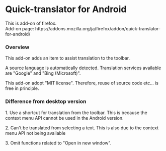 # Quick-translator for Android

<p>
  This is add-on of firefox.<br>
  Add-on page: https://addons.mozilla.org/ja/firefox/addon/quick-translator-for-android/
</p>

<h3>Overview</h3>
  <p>
    This add-on adds an item to assist translation to the toolbar.
  </p>
  <p>
    A source language is automatically detected.
    Translation services available are "Google" and "Bing (Microsoft)".
  </p>
  <p>
    This add-on adopt "MIT license". Therefore, reuse of source code etc... is free in principle.
  </p>

<h3>Difference from desktop version</h3>
  <p>
    1. Use a shortcut for translation from the toolbar. This is because the context menu API cannot be used in the Android version.
  </p>
  <p>
    2. Can't be translated from selecting a text. This is also due to the context menu API not being available
  </p>
  <p>
    3. Omit functions related to "Open in new window".
  </p>
